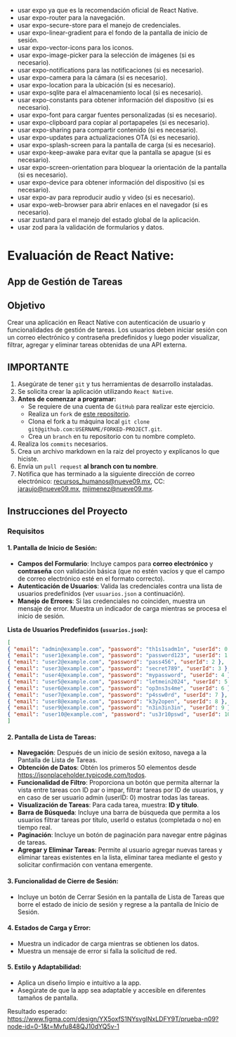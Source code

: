 

- usar expo ya que es la recomendación oficial de React Native.
- usar expo-router para la navegación.
- usar expo-secure-store para el manejo de credenciales.
- usar expo-linear-gradient para el fondo de la pantalla de inicio de sesión.
- usar expo-vector-icons para los iconos.
- usar expo-image-picker para la selección de imágenes (si es necesario).
- usar expo-notifications para las notificaciones (si es necesario).
- usar expo-camera para la cámara (si es necesario).
- usar expo-location para la ubicación (si es necesario).
- usar expo-sqlite para el almacenamiento local (si es necesario).
- usar expo-constants para obtener información del dispositivo (si es necesario).
- usar expo-font para cargar fuentes personalizadas (si es necesario).
- usar expo-clipboard para copiar al portapapeles (si es necesario).
- usar expo-sharing para compartir contenido (si es necesario).
- usar expo-updates para actualizaciones OTA (si es necesario).
- usar expo-splash-screen para la pantalla de carga (si es necesario).
- usar expo-keep-awake para evitar que la pantalla se apague (si es necesario).
- usar expo-screen-orientation para bloquear la orientación de la pantalla (si es necesario).
- usar expo-device para obtener información del dispositivo (si es necesario).
- usar expo-av para reproducir audio y video (si es necesario).
- usar expo-web-browser para abrir enlaces en el navegador (si es necesario).
- usar zustand para el manejo del estado global de la aplicación.
- usar zod para la validación de formularios y datos.




# Evaluación de React Native: 
## App de Gestión de Tareas

## Objetivo
Crear una aplicación en React Native con autenticación de usuario y funcionalidades de gestión de tareas. Los usuarios deben iniciar sesión con un correo electrónico y contraseña predefinidos y luego poder visualizar, filtrar, agregar y eliminar tareas obtenidas de una API externa.

## IMPORTANTE

1. Asegúrate de tener `git` y tus herramientas de desarrollo instaladas.
2. Se solicita crear la aplicación utilizando `React Native`.
4. **Antes de comenzar a programar:**
   * Se requiere de una cuenta de `GitHub` para realizar este ejercicio.
   * Realiza un `fork` de [este repositorio](https://github.com/nueve09/prueba-movil).
   * Clona el fork a tu máquina local `git clone git@github.com:USERNAME/FORKED-PROJECT.git`.
   * Crea un `branch` en tu repositorio con tu nombre completo.
6. Realiza los `commits` necesarios.
7. Crea un archivo markdown en la raiz del proyecto y explícanos lo que hiciste.
8. Envía un `pull request` __al branch con tu nombre__.
9. Notifica que has terminado a la siguiente dirección de correo electrónico: recursos_humanos@nueve09.mx, CC: jaraujo@nueve09.mx, mjimenez@nueve09.mx.

## Instrucciones del Proyecto

### Requisitos

#### 1. Pantalla de Inicio de Sesión:
   - **Campos del Formulario**: Incluye campos para **correo electrónico** y **contraseña** con validación básica (que no estén vacíos y que el campo de correo electrónico esté en el formato correcto).
   - **Autenticación de Usuarios**: Valida las credenciales contra una lista de usuarios predefinidos (ver `usuarios.json` a continuación).
   - **Manejo de Errores**: Si las credenciales no coinciden, muestra un mensaje de error. Muestra un indicador de carga mientras se procesa el inicio de sesión.

   **Lista de Usuarios Predefinidos (`usuarios.json`):**

   ```json
[
  { "email": "admin@example.com", "password": "th1s1sadm1n", "userId": 0 },
  { "email": "user1@example.com", "password": "password123", "userId": 1 },
  { "email": "user2@example.com", "password": "pass456", "userId": 2 },
  { "email": "user3@example.com", "password": "secret789", "userId": 3 },
  { "email": "user4@example.com", "password": "mypassword", "userId": 4 },
  { "email": "user5@example.com", "password": "letmein2024", "userId": 5 },
  { "email": "user6@example.com", "password": "op3ns3s4me", "userId": 6 },
  { "email": "user7@example.com", "password": "p4ssw0rd", "userId": 7 },
  { "email": "user8@example.com", "password": "k3y2open", "userId": 8 },
  { "email": "user9@example.com", "password": "n3in3in3in", "userId": 9 },
{ "email": "user10@example.com", "password": "us3r10pswd", "userId": 10 },
]
```

#### 2. Pantalla de Lista de Tareas:
- **Navegación**: Después de un inicio de sesión exitoso, navega a la Pantalla de Lista de Tareas.
- **Obtención de Datos**: Obtén los primeros 50 elementos desde https://jsonplaceholder.typicode.com/todos.
- **Funcionalidad de Filtro**: Proporciona un botón que permita alternar la vista entre tareas con ID par o impar, filtrar tareas por ID de usuarios, y en caso de ser usuario  admin (userID: 0) mostrar todas las tareas.
- **Visualización de Tareas**: Para cada tarea, muestra: **ID y título**.
- **Barra de Búsqueda**: Incluye una barra de búsqueda que permita a los usuarios filtrar tareas por título, userId o estatus (completada o no) en tiempo real.
- **Paginación**: Incluye un botón de paginación para navegar entre páginas de tareas.
- **Agregar y Eliminar Tareas**: Permite al usuario agregar nuevas tareas y eliminar tareas existentes en la lista, eliminar tarea mediante el gesto y solicitar confirmación con ventana emergente.
#### 3. Funcionalidad de Cierre de Sesión:
- Incluye un botón de Cerrar Sesión en la pantalla de Lista de Tareas que borre el estado de inicio de sesión y regrese a la pantalla de Inicio de Sesión.
#### 4. Estados de Carga y Error:
- Muestra un indicador de carga mientras se obtienen los datos.
- Muestra un mensaje de error si falla la solicitud de red.
#### 5. Estilo y Adaptabilidad:
- Aplica un diseño limpio e intuitivo a la app.
- Asegúrate de que la app sea adaptable y accesible en diferentes tamaños de pantalla.

Resultado esperado: https://www.figma.com/design/YX5oxfS1NYsvgINxLDFY9T/prueba-n09?node-id=0-1&t=Mvfu848QJ10dYQ5v-1
